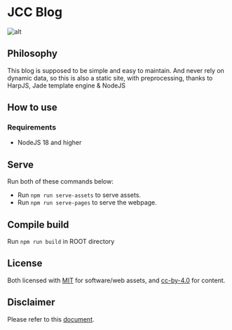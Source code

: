 # JCC Blog

![alt](https://jcchikikomori.github.io/portfolio/img/jcc_logo.png)

## Philosophy

This blog is supposed to be simple and easy to maintain.
And never rely on dynamic data, so this is also a static site,
with preprocessing, thanks to HarpJS, Jade template engine & NodeJS

## How to use

### Requirements

- NodeJS 18 and higher

## Serve

Run both of these commands below:

* Run `npm run serve-assets` to serve assets.
* Run `npm run serve-pages` to serve the webpage.

## Compile build

Run `npm run build` in ROOT directory

## License

Both licensed with [MIT](./LICENSE) for software/web assets, and [cc-by-4.0](./CONTENT_LICENSE) for content.

## Disclaimer

Please refer to this [document](./DISCLAIMER.md).
